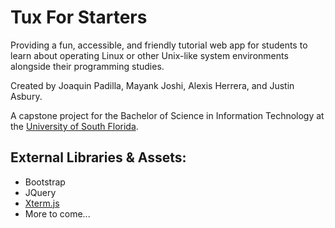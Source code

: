 # Tux For Starters

Providing a fun, accessible, and friendly tutorial web app for students to learn about operating Linux or other Unix-like system environments alongside their programming studies.

Created by Joaquin Padilla, Mayank Joshi, Alexis Herrera, and Justin Asbury.

A capstone project for the Bachelor of Science in Information Technology at the [University of South Florida](https://www.usf.edu).

## External Libraries & Assets:
* Bootstrap
* JQuery
* [Xterm.js](https://github.com/xtermjs/xterm.js)
* More to come...